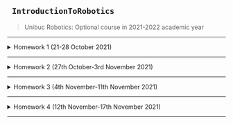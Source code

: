 ## ``` IntroductionToRobotics```
> Unibuc Robotics: Optional course in 2021-2022 academic year

---

<details>
  
  <summary> Homework 1 (21-28 October 2021) </summary>
  
 #### RGB led and Potentiometers
+ **Technical details**: 
  
  Homework is using 3 separate potentiometers in controlling each of the color of the RGB led (Red, Green and Blue) done with digital electronics (Arduino).
  
|**Components**:|1 RBG led| 3 potentiometers| resistors|and wires (per logic)|
|---|---|---|---|---|  
  
|**Video showcase on youtube**|[link](https://youtu.be/mwl70TvYc9E)|
|---|---|
  
+ Picture of scene: ![image](https://user-images.githubusercontent.com/19687103/138956180-c529a7b8-f9c2-4b3b-b2d1-6f69311dc443.png)

  
</details>

---








<details>
  
  <summary> Homework 2 (27th October-3rd November 2021) </summary>
  
 #### Crosswalk simulator: traffic lights for people and cars
+ **Technical description**: Homework uses 2 LEDs to represent the traffic lights for people (red and green) and 3 LEDs to represent the traffic lights for cars (red, yellow and green). It goes a few states in cycle completing the crosswalk simulator.
  
|**Components**:|5 LEDs|1 button|1 buzzer|resistors|and wires (per logic)|
|---|---|---|---|---|---|
  
|**Video showcase on youtube**|[link](https://youtu.be/X81VE7nk7eY)|
|---|---|
  
+ Picture of scene: ![image](https://user-images.githubusercontent.com/19687103/140197526-f179777f-70d4-47e8-b831-541e97e5a1f0.jpeg)

  
  </details>

---
  
  
  
  
  
  
  
  
  
  
  
  
  
  
  
<details>
  
  <summary> Homework 3 (4th November-11th November 2021) </summary>
  
 #### EMF detector
+ **Technical description**: Homework 3 builds a ghost detector which must detect EMFs - electromagneticfields and prints the value on the 7-segment display.  
  
|**Components**:|1 buzzer|7 segment display|resistors|and wires (per logic)|
|---|---|---|---|---|
  
|**Video showcase on youtube**|[link](https://youtu.be/enK99NGr34s)|
|---|---|
  
+ Picture of scene:![image](https://user-images.githubusercontent.com/19687103/141162684-2a2d8c09-857f-4b2a-b286-bbaf602f6cc8.png)


  </details>

---
  
  
  
  
<details>
  
  <summary> Homework 4 (12th November-17th November 2021) </summary>
  
 #### 4 digit 7-segment display, shift register and a joystick  
+ **Technical description**:The current homework involves using a joystick in setting the values on each digit of a 4-digit 7-segment display connected to a shift register 74hc595. It also uses interrupts and saves the last value in eeprom.
  
  
  
|**Components**:|joystick|4 digit 7-segment display|74hc595 shift register|resistors|and wires (per logic)|
|---|---|---|---|---|---|
  
|**Video showcase on youtube**|[link](https://youtu.be/Z_ZtWs0LHWk)|
|---|---|
  
+ Picture of scene: ![image](https://user-images.githubusercontent.com/19687103/142285960-82c99e21-5e9f-4ac1-909d-a858a21d74d7.jpeg)



  </details>

---
